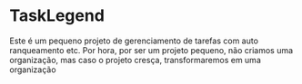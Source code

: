 # TaskLegend
Este é um pequeno projeto de gerenciamento de tarefas com auto ranqueamento etc. Por hora, por ser um projeto pequeno, não criamos uma organização, mas caso o projeto cresça, transformaremos em uma organização
